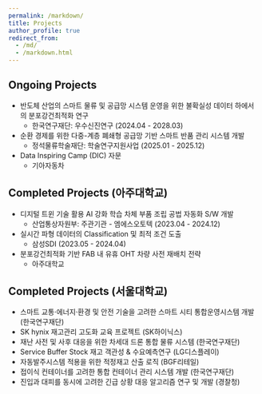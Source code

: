 ```yaml
---
permalink: /markdown/
title: Projects
author_profile: true
redirect_from:
  - /md/
  - /markdown.html
---
```


## Ongoing Projects
* 반도체 산업의 스마트 물류 및 공급망 시스템 운영을 위한 불확실성 데이터 하에서의 분포강건최적화 연구 
  * 한국연구재단: 우수신진연구 (2024.04 - 2028.03)
* 순환 경제를 위한 다중-계층 폐쇄형 공급망 기반 스마트 반품 관리 시스템 개발
  * 정석물류학술재단: 학술연구지원사업 (2025.01 - 2025.12)
* Data Inspiring Camp (DIC) 자문
  * 기아자동차  

## Completed Projects (아주대학교)
* 디지털 트윈 기술 활용 AI 강화 학습 차체 부품 조립 공법 자동화 S/W 개발 
  * 산업통상자원부: 주관기관 - 엠에스오토텍 (2023.04 - 2024.12)
* 실시간 파형 데이터의 Classification 및 최적 조건 도출 
  * 삼성SDI (2023.05 - 2024.04)
* 분포강건최적화 기반 FAB 내 유휴 OHT 차량 사전 재배치 전략 
  * 아주대학교

## Completed Projects (서울대학교)
* 스마트 교통·에너지·환경 및 안전 기술을 고려한 스마트 시티 통합운영시스템 개발 (한국연구재단)
* SK hynix 재고관리 고도화 교육 프로젝트 (SK하이닉스)
* 재난 사전 및 사후 대응을 위한 차세대 드론 통합 물류 시스템 (한국연구재단)
* Service Buffer Stock 재고 객관성 & 수요예측연구 (LG디스플레이)
* 자동발주시스템 적용을 위한 적정재고 산출 로직 (BGF리테일)
* 접이식 컨테이너를 고려한 통합 컨테이너 관리 시스템 개발 (한국연구재단)
* 진입과 대피를 동시에 고려한 긴급 상황 대응 알고리즘 연구 및 개발 (경찰청)

